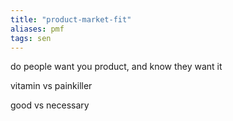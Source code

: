 ```yaml
---
title: "product-market-fit"
aliases: pmf
tags: sen
---
```


do people want you product, and know they want it

vitamin vs painkiller

good vs necessary